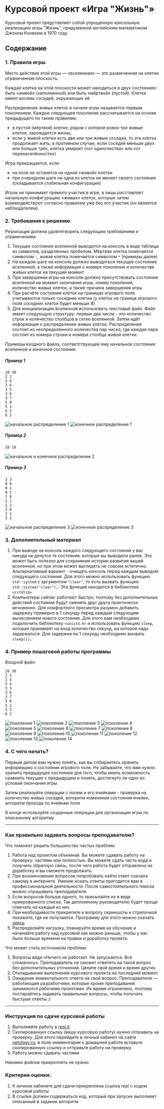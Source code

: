 # Курсовой проект «Игра "Жизнь"»

Курсовой проект представляет собой упрощённую консольную реализацию игры "Жизнь", придуманной английским математиком Джоном Конвеем в 1970 году.

## Содержание

### 1. Правила игры
Место действия этой игры — «вселенная» — это размеченная на клетки ограниченная плоскость.

Каждая клетка на этой плоскости может находиться в двух состояниях: быть «живой» (заполненной) или быть «мёртвой» (пустой). Клетка имеет восемь соседей, окружающих её

Распределение живых клеток в начале игры называется первым поколением. Каждое следующее поколение рассчитывается на основе предыдущего по таким правилам:
-   в пустой (мёртвой) клетке, рядом с которой ровно три живые клетки, зарождается жизнь;
-   если у живой клетки есть две или три живые соседки, то эта клетка продолжает жить; в противном случае, если соседей меньше двух или больше трёх, клетка умирает («от одиночества» или «от перенаселённости»)

Игра прекращается, если
-   на поле не останется ни одной «живой» клетки
-   при очередном шаге ни одна из клеток не меняет своего состояния (складывается стабильная конфигурация)
  
Игрок не принимает прямого участия в игре, а лишь расставляет начальную конфигурацию «живых» клеток, которые затем взаимодействуют согласно правилам уже без его участия (он является наблюдателем).

### 2. Требования к решению

Реализация должна удовлетворять следующим требованиям и ограничениям:
1. Текущее состояние вселенной выводится на консоль в виде таблицы из символов, разделённых пробелом. Мёртвая клетка помечается символом `-`, живая клетка помечается символом `*` (примеры далее)
2. На каждом шаге на консоль должно выводиться текущее состояние вселенной, а также информация о номере поколения и количестве живых клеток на текущий момент
3. При завершении игры на консоли должно присутствовать состояние вселенной на момент окончания игры, номер поколения, количество живых клеток, а также причина завершения игры
4. При расчёте состояния клеток на границах игрового поля учитываются только соседние клетки (у клеток на границе игрового поля соседних клеток будет меньше 8)
5. Для инициализации вселенной использовать текстовый файл. Файл имеет следующую структуру: первые два числа - это количество строк и количество столбцов в сетке вселенной. Затем идёт информация о распределении живых клеток. Распределение состоит из неопределённого количества пар чисел, где каждая пара состоит из номера строки и номера столбца живой клетки.

Примеры входного файла, соответствующее ему начальное состояние вселенной и конечное состояние:
##### Пример 1
```
20 30
2 3
2 4
3 4
3 5
3 6
3 7
5 0
5 1
5 2
6 2
```  
![начальное распределение 1](./images/1_start.png)
![конечное распределение 1](./images/1_end.png)
##### Пример 2
```
10 10
```  
![начальное и конечное распределение 2](./images/2_start_end.png)
##### Пример 3
```
3 3
0 0
0 1
0 2
1 0
1 1
1 2
2 0
2 1
2 2
```  
![начальное распределение 3](./images/3_start.png)
![конечное распределение 3](./images/3_end.png)
### 3. Дополнительный материал
1. При выводе на консоль каждого следующего состояния у вас никуда не денутся те состояния, которые вы выводили ранее. Это может быть полезно для сохранения истории развития вашей вселенной, но при этом может выглядеть не совсем эстетично.
Альтернативный вариант - очищать консоль перед каждым выводом следующего состояния. Для этого можно использовать функцию `std::system` с аргументом `"clear"`, то есть вызвать функцию `std::system("clear");`. Эта функция находится в библиотеке `<cstdlib>`
2. Компьютеры сейчас работают быстро, поэтому без дополнительных действий состояния будут сменять друг друга практически мгновенно. Для комфортного просмотра разумно добавить задержку примерно в 1 секунду перед каждым следующим вычислением нового состояния. Для этого вам необходимо подключить библиотеку `<unistd.h>` и использовать функцию `sleep`, которая принимает на вход количество секунд, на которое надо задержаться. Для задержки на 1 секунду необходимо вызвать `sleep(1);`
### 4. Пример пошаговой работы программы
Входной файл:
```
20 30
2 3
2 4
3 4
3 5
3 6
3 7
5 0
5 1
5 2
6 2
```
![поколение 1](./images/gen1.png)
![поколение 2](./images/gen2.png)
![поколение 3](./images/gen3.png)
![поколение 4](./images/gen4.png)
![поколение 5](./images/gen5.png)
![поколение 6](./images/gen6.png)
![поколение 7](./images/gen7.png)
![поколение 8](./images/gen8.png)
![поколение 9](./images/gen9.png)
![поколение 10](./images/gen10.png)
![поколение 11](./images/gen11.png)
![поколение 12](./images/gen12.png)
![поколение 13](./images/gen13.png)
![поколение 14](./images/gen14.png)

### 4. С чего начать?
Первым делом вам нужно понять, как вы собираетесь хранить информацию о состоянии игрового поля. Не забывайте, что вам нужно хранить предыдущее состояние для того, чтобы иметь возможность сравнить текущее с предыдущим и понять, достигнуто ли одно из условий окончания игры

Затем реализуйте операции с полем и его ячейками - проверка на количество живых соседей, алгоритм изменения состояния ячейки, алгоритм прохода по ячейкам поля

В конце используйте созданные операции для организации игры по описанному алгоритму

______

### Как правильно задавать вопросы преподавателю?

Что поможет решить большинство частых проблем:

1. Работа над проектом объемная. Вы можете сдавать работу на проверку: частями или полностью. Вы можете сдать часть кода и получить обратную связь, после чего работа будет отправлена на доработку и вы сможете продолжить. 
2. При возникновении вопросов попробовать найти ответ сначала самому в интернете. Умение искать ответы пригодится вам в профессиональной деятельности. После самостоятельного поиска можно спрашивать преподавателя.
3. Если вопросов больше одного, то присылайте их в виде нумерованного списка. Так дипломному руководителю будет проще отвечать на каждый из них.
4. При необходимости прикрепите к вопросу скриншоты и стрелочкой покажите, где не получается. Программу для этого можно скачать [здесь](https://app.prntscr.com/ru).
5. Распределяйте нагрузку, планируйте время на обучение и начинайте работу над курсовой как можно раньше, чтобы у вас было больше времени на правки и доработку проекта.

Что может стать источником проблем:

1. Вопросы вида «Ничего не работает. Не запускается. Всё сломалось». Преподаватель не сможет ответить на такой вопрос без дополнительных уточнений. Цените своё время и время других.
2. Откладывание выполнения курсового проекта на последний момент.
3. Ожидание моментального ответа на свой вопрос. Преподаватели — работающие разработчики, которые кроме преподавания занимаются рабочими проектами. Их время ограничено, поэтому постарайтесь задавать правильные вопросы, чтобы получать быстрые ответы :)

______

### Инструкция по сдаче курсовой работы

1. Выполняйте работу в [repl.it](http://repl.it/)
2. Скопированную ссылку (вашу курсовую работу) нужно отправить на проверку. Для этого перейдите в личный кабинет на сайте [netology.ru](http://netology.ru/), в поле комментария к домашней работе вставьте скопированную ссылку и отправьте работу на проверку.
3. Работу можно сдавать частями

_Никаких файлов прикреплять не нужно._

### Критерии оценки:

1. К личном кабинете для сдачи прикреплена ссылка repl с кодом курсовой работы
2. В ссылке должен содержаться код, который при запуске выполняет описанный в задании алгоритм
